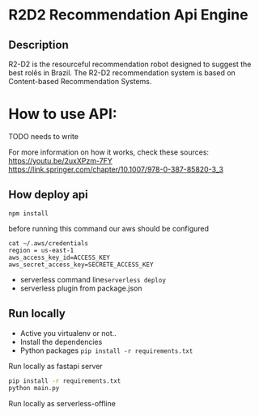 # R2D2 Recommendation Api Engine

## Description

R2-D2 is the resourceful recommendation robot designed to suggest the best rolês in Brazil.
The R2-D2 recommendation system is based on Content-based Recommendation Systems.

# How to use API:
TODO needs to write

For more information on how it works, check these sources:
https://youtu.be/2uxXPzm-7FY
https://link.springer.com/chapter/10.1007/978-0-387-85820-3_3


## How deploy api
`npm install`

before running this command our aws should be configured
```
cat ~/.aws/credentials
region = us-east-1
aws_access_key_id=ACCESS_KEY
aws_secret_access_key=SECRETE_ACCESS_KEY
```

* serverless command line`serverless deploy`
* serverless plugin from package.json

##  Run locally

* Active you virtualenv or not..
* Install the dependencies
* Python packages `pip install -r requirements.txt`


Run locally as fastapi server

```bash
pip install -r requirements.txt
python main.py
```

Run locally as serverless-offline
